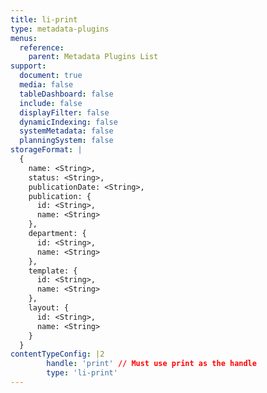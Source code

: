 ```yaml
---
title: li-print
type: metadata-plugins
menus:
  reference:
    parent: Metadata Plugins List
support:
  document: true
  media: false
  tableDashboard: false
  include: false
  displayFilter: false
  dynamicIndexing: false
  systemMetadata: false
  planningSystem: false
storageFormat: |
  {
    name: <String>,
    status: <String>,
    publicationDate: <String>,
    publication: {
      id: <String>,
      name: <String>
    },
    department: {
      id: <String>,
      name: <String>
    },
    template: {
      id: <String>,
      name: <String>
    },
    layout: {
      id: <String>,
      name: <String>
    }
  }
contentTypeConfig: |2
        handle: 'print' // Must use print as the handle
        type: 'li-print'
---
```

